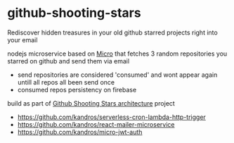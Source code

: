 # github-shooting-stars

Rediscover hidden treasures in your old github starred projects right into your email

nodejs microservice based on [Micro](https://github.com/zeit/micro) that fetches 3 random repositories you starred on github and send them via email
- send repositories are considered 'consumed' and wont appear again untill all repos all been send once
- consumed repos persistency on firebase


build as part of [Github Shooting Stars architecture](https://github.com/kandros/github-shooting-stars-architecture) project
 - https://github.com/kandros/serverless-cron-lambda-http-trigger
 - https://github.com/kandros/react-mailer-microservice
 - https://github.com/kandros/micro-jwt-auth
